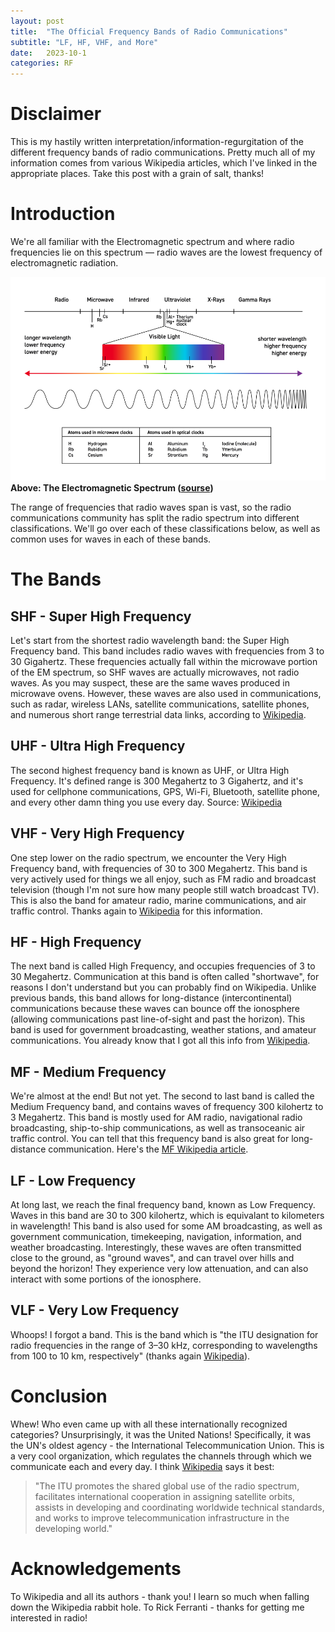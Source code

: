 ```yaml
---
layout: post
title:  "The Official Frequency Bands of Radio Communications"
subtitle: "LF, HF, VHF, and More" 
date:   2023-10-1
categories: RF
---
```

# Disclaimer
This is my hastily written interpretation/information-regurgitation of the different frequency bands of radio communications. Pretty much all of my information comes from various Wikipedia articles, which I've linked in the appropriate places. Take this post with a grain of salt, thanks!

# Introduction
We're all familiar with the Electromagnetic spectrum and where radio frequencies lie on this spectrum &mdash; radio waves are the lowest frequency of electromagnetic radiation. 

![The Electromagnetic Spectrum](/assets/img/EMSpec-final.png "The Electromagnetic Spectrum") **Above: The Electromagnetic Spectrum ([sourse](https://www.nist.gov/image/electromagnetic-spectrum-graphic))**

The range of frequencies that radio waves span is vast, so the radio communications community has split the radio spectrum into different classifications. We'll go over each of these classifications below, as well as common uses for waves in each of these bands.

# The Bands
## SHF - Super High Frequency
Let's start from the shortest radio wavelength band: the Super High Frequency band. This band includes radio waves with frequencies from 3 to 30 Gigahertz. These frequencies actually fall within the microwave portion of the EM spectrum, so SHF waves are actually microwaves, not radio waves. As you may suspect, these are the same waves produced in microwave ovens. However, these waves are also used in communications, such as radar, wireless LANs, satellite communications, satellite phones, and numerous short range terrestrial data links, according to [Wikipedia](https://en.wikipedia.org/wiki/Super_high_frequency).

## UHF - Ultra High Frequency
The second highest frequency band is known as UHF, or Ultra High Frequency. It's defined range is 300 Megahertz to 3 Gigahertz, and it's used for cellphone communications, GPS, Wi-Fi, Bluetooth, satellite phone, and every other damn thing you use every day. Source: [Wikipedia](https://www.blogger.com/blog/post/edit/1991829543020552279/6007989923116807967#)

## VHF - Very High Frequency
One step lower on the radio spectrum, we encounter the Very High Frequency band, with frequencies of 30 to 300 Megahertz. This band is very actively used for things we all enjoy, such as FM radio and broadcast television (though I'm not sure how many people still watch broadcast TV). This is also the band for amateur radio, marine communications, and air traffic control. Thanks again to [Wikipedia](https://en.wikipedia.org/wiki/Very_high_frequency) for this information.

## HF - High Frequency
The next band is called High Frequency, and occupies frequencies of 3 to 30 Megahertz. Communication at this band is often called "shortwave", for reasons I don't understand but you can probably find on Wikipedia. Unlike previous bands, this band allows for long-distance (intercontinental) communications because these waves can bounce off the ionosphere (allowing communications past line-of-sight and past the horizon). This band is used for government broadcasting, weather stations, and amateur communications. You already know that I got all this info from [Wikipedia](https://en.wikipedia.org/wiki/High_frequency).

## MF - Medium Frequency
We're almost at the end! But not yet. The second to last band is called the Medium Frequency band, and contains waves of frequency 300 kilohertz to 3 Megahertz. This band is mostly used for AM radio, navigational radio broadcasting, ship-to-ship communications, as well as transoceanic air traffic control. You can tell that this frequency band is also great for long-distance communication. Here's the [MF Wikipedia article](https://en.wikipedia.org/wiki/Medium_frequency).

## LF - Low Frequency
At long last, we reach the final frequency band, known as Low Frequency. Waves in this band are 30 to 300 kilohertz, which is equivalant to kilometers in wavelength! This band is also used for some AM broadcasting, as well as government communication, timekeeping, navigation, information, and weather broadcasting. 
Interestingly, these waves are often transmitted close to the ground, as "ground waves", and can travel over hills and beyond the horizon! They experience very low attenuation, and can also interact with some portions of the ionosphere.

## VLF - Very Low Frequency
Whoops! I forgot a band. This is the band which is "the ITU designation for radio frequencies in the range of 3–30 kHz, corresponding to wavelengths from 100 to 10 km, respectively" (thanks again [Wikipedia](https://www.blogger.com/blog/post/edit/1991829543020552279/6007989923116807967#)).

# Conclusion 
Whew! Who even came up with all these internationally recognized categories? Unsurprisingly, it was the United Nations! Specifically, it was the UN's oldest agency - the International Telecommunication Union. This is a very cool organization, which regulates the channels through which we communicate each and every day. I think [Wikipedia](https://en.wikipedia.org/wiki/International_Telecommunication_Union?wprov=sfla1) says it best:
> "The ITU promotes the shared global use of the radio spectrum, facilitates international cooperation in assigning satellite orbits, assists in developing and coordinating worldwide technical standards, and works to improve telecommunication infrastructure in the developing world." 

# Acknowledgements
To Wikipedia and all its authors - thank you! I learn so much when falling down the Wikipedia rabbit hole.
To Rick Ferranti - thanks for getting me interested in radio!